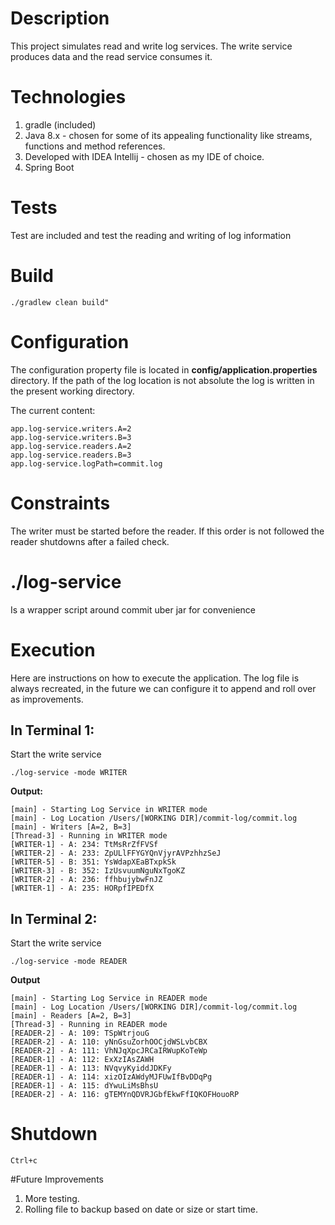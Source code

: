 # Description

This project simulates read and write log services. The write service produces data
and the read service consumes it.

# Technologies
1. gradle (included)
2. Java 8.x - chosen for some of its appealing functionality like streams, functions and method references.
3. Developed with IDEA Intellij - chosen as my IDE of choice.
4. Spring Boot

# Tests

Test are included and test the reading and writing of log information

# Build

```
./gradlew clean build"
```

# Configuration

The configuration property file is located in **config/application.properties** directory.
If the path of the log location is not absolute the log is written in the present working directory.

The current content:

```
app.log-service.writers.A=2
app.log-service.writers.B=3
app.log-service.readers.A=2
app.log-service.readers.B=3
app.log-service.logPath=commit.log
```


# Constraints

The writer must be started before the reader. If this order is not followed the reader shutdowns
after a failed check.

# ./log-service

Is a wrapper script around commit uber jar for convenience

# Execution
Here are instructions on how to execute the application. The log file is always
recreated, in the future we can configure it to append and roll over as improvements.

## In Terminal 1:

Start the write service

```
./log-service -mode WRITER
```

**Output:**
```
[main] - Starting Log Service in WRITER mode
[main] - Log Location /Users/[WORKING DIR]/commit-log/commit.log
[main] - Writers [A=2, B=3]
[Thread-3] - Running in WRITER mode
[WRITER-1] - A: 234: TtMsRrZfFVSf
[WRITER-2] - A: 233: ZpULlFFYGYQnVjyrAVPzhhzSeJ
[WRITER-5] - B: 351: YsWdapXEaBTxpkSk
[WRITER-3] - B: 352: IzUsvuumNguNxTgoKZ
[WRITER-2] - A: 236: ffhbujybwFnJZ
[WRITER-1] - A: 235: HORpfIPEDfX

```

## In Terminal 2:

Start the write service

```
./log-service -mode READER
```

**Output**
```
[main] - Starting Log Service in READER mode
[main] - Log Location /Users/[WORKING DIR]/commit-log/commit.log
[main] - Readers [A=2, B=3]
[Thread-3] - Running in READER mode
[READER-2] - A: 109: TSpWtrjouG
[READER-2] - A: 110: yNnGsuZorhOOCjdWSLvbCBX
[READER-2] - A: 111: VhNJqXpcJRCaIRWupKoTeWp
[READER-1] - A: 112: ExXzIAsZAWH
[READER-1] - A: 113: NVqvyKyiddJDKFy
[READER-1] - A: 114: xizOIzAWdyMJFUwIfBvDDqPg
[READER-1] - A: 115: dYwuLiMsBhsU
[READER-2] - A: 116: gTEMYnQDVRJGbfEkwFfIQKOFHouoRP
```

# Shutdown

```
Ctrl+c
```

#Future Improvements

1. More testing.
2. Rolling file to backup based on date or size or start time.
